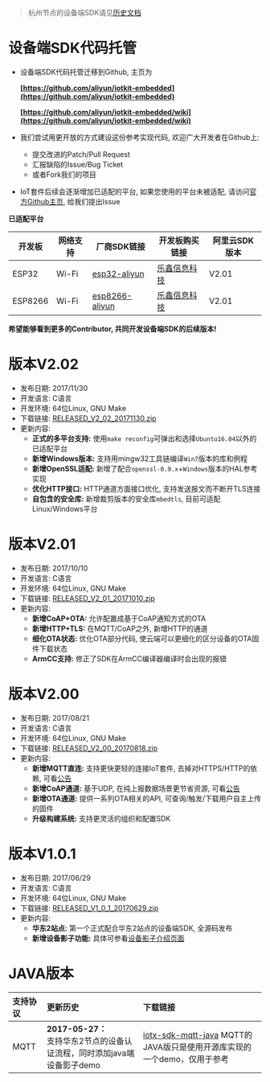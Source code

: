 > 杭州节点的设备端SDK请见[历史文档](~~58809~~)

# 设备端SDK代码托管
- 设备端SDK代码托管迁移到Github, 主页为

    **[https://github.com/aliyun/iotkit-embedded](https://github.com/aliyun/iotkit-embedded)**

    **[https://github.com/aliyun/iotkit-embedded/wiki](https://github.com/aliyun/iotkit-embedded/wiki)**

- 我们尝试用更开放的方式建设这份参考实现代码, 欢迎广大开发者在Github上:

    - 提交改进的Patch/Pull Request
    - 汇报缺陷的Issue/Bug Ticket
    - 或者Fork我们的项目

- IoT套件后续会逐渐增加已适配的平台, 如果您使用的平台未被适配, 请访问[官方Github主页](https://github.com/aliyun/iotkit-embedded/issues), 给我们提出Issue

**已适配平台**

| 开发板            | 网络支持          | 厂商SDK链接       | 开发板购买链接    | 阿里云SDK版本     |
|-------------------|-------------------|-------------------|-------------------|-------------------|
| ESP32 | Wi-Fi | [esp32-aliyun](https://github.com/espressif/esp32-aliyun) | [乐鑫信息科技](https://espressif.taobao.com/) | V2.01 |
| ESP8266 | Wi-Fi | [esp8266-aliyun](https://github.com/espressif/esp8266-aliyun) | [乐鑫信息科技](https://espressif.taobao.com/) | V2.01 |

**希望能够看到更多的Contributor, 共同开发设备端SDK的后续版本!**

# 版本V2.02

- 发布日期: 2017/11/30
- 开发语言: C语言
- 开发环境: 64位Linux, GNU Make
- 下载链接: [RELEASED_V2_02_20171130.zip](https://github.com/aliyun/iotkit-embedded/archive/RELEASED_V2_02_20171130.zip)
- 更新内容:
    - **正式的多平台支持:** 使用`make reconfig`可弹出和选择`Ubuntu16.04`以外的已适配平台
    - **新增Windows版本:** 支持用mingw32工具链编译`Win7`版本的库和例程
    - **新增OpenSSL适配:** 新增了配合`openssl-0.9.x`+`Windows`版本的HAL参考实现
    - **优化HTTP接口:** HTTP通道方面接口优化, 支持发送报文而不断开TLS连接
    - **自包含的安全库:** 新增裁剪版本的安全库`mbedtls`, 目前可适配Linux/Windows平台

# 版本V2.01

- 发布日期: 2017/10/10
- 开发语言: C语言
- 开发环境: 64位Linux, GNU Make
- 下载链接: [RELEASED_V2_01_20171010.zip](https://github.com/aliyun/iotkit-embedded/archive/RELEASED_V2_01_20171010.zip)
- 更新内容:
    - **新增CoAP+OTA:** 允许配置成基于CoAP通知方式的OTA
    - **新增HTTP+TLS:** 在MQTT/CoAP之外, 新增HTTP的通道
    - **细化OTA状态:** 优化OTA部分代码, 使云端可以更细化的区分设备的OTA固件下载状态
    - **ArmCC支持:** 修正了SDK在ArmCC编译器编译时会出现的报错

# 版本V2.00

- 发布日期: 2017/08/21
- 开发语言: C语言
- 开发环境: 64位Linux, GNU Make
- 下载链接: [RELEASED_V2_00_20170818.zip](https://github.com/aliyun/iotkit-embedded/archive/RELEASED_V2_00_20170818.zip)
- 更新内容:
    - **新增MQTT直连:** 支持更快更轻的连接IoT套件, 去掉对HTTPS/HTTP的依赖, 可看[公告](https://help.aliyun.com/document_detail/57164.html)
    - **新增CoAP通道:** 基于UDP, 在纯上报数据场景更节省资源, 可看[公告](https://help.aliyun.com/document_detail/57566.html)
    - **新增OTA通道:** 提供一系列OTA相关的API, 可查询/触发/下载用户自主上传的固件
    - **升级构建系统:** 支持更灵活的组织和配置SDK


# 版本V1.0.1

- 发布日期: 2017/06/29
- 开发语言: C语言
- 开发环境: 64位Linux, GNU Make
- 下载链接: [RELEASED_V1_0_1_20170629.zip](https://github.com/aliyun/iotkit-embedded/archive/RELEASED_V1_0_1_20170629.zip)
- 更新内容:
    - **华东2站点:** 第一个正式配合华东2站点的设备端SDK, 全源码发布
    - **新增设备影子功能:** 具体可参看[设备影子介绍页面](https://help.aliyun.com/document_detail/53930.html)

# JAVA版本

| 支持协议 | 更新历史 | 下载链接 |
|:-------|:-------|:-------|
| MQTT | **2017-05-27：**<br/>支持华东2节点的设备认证流程，同时添加java端设备影子demo|[iotx-sdk-mqtt-java](http://aliyun-iot.oss-cn-hangzhou.aliyuncs.com/iotx-sdk-java/iotx-sdk-mqtt-java-20170526.zip "iotx-sdk-mqtt-java") MQTT的JAVA版只是使用开源库实现的一个demo，仅用于参考|

